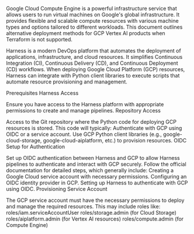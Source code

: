 Google Cloud Compute Engine is a powerful infrastructure service that allows users to run virtual machines on Google's global infrastructure. It provides flexible and scalable compute resources with various machine types and options tailored to different workloads.
This document outlines alternative deployment methods for GCP Vertex AI products  when Terraform is not supported.

Harness is a modern DevOps platform that automates the deployment of applications, infrastructure, and cloud resources. It simplifies Continuous Integration (CI), Continuous Delivery (CD), and Continuous Deployment (CD) workflows. When deploying Google Cloud Platform (GCP) resources, Harness can integrate with Python client libraries to execute scripts that automate resource provisioning and management.

Prerequisites
Harness Access

Ensure you have access to the Harness platform with appropriate permissions to create and manage pipelines.
Repository Access

Access to the Git repository where the Python code for deploying GCP resources is stored. This code will typically:
Authenticate with GCP using OIDC or a service account.
Use GCP Python client libraries (e.g., google-cloud-storage, google-cloud-aiplatform, etc.) to provision resources.
OIDC Setup for Authentication

Set up OIDC authentication between Harness and GCP to allow Harness pipelines to authenticate and interact with GCP securely. Follow the official documentation for detailed steps, which generally include:
Creating a Google Cloud service account with necessary permissions.
Configuring an OIDC identity provider in GCP.
Setting up Harness to authenticate with GCP using OIDC.
Provisioning Service Account

The GCP service account must have the necessary permissions to deploy and manage the required resources. This may include roles like:
roles/iam.serviceAccountUser
roles/storage.admin (for Cloud Storage)
roles/aiplatform.admin (for Vertex AI resources)
roles/compute.admin (for Compute Engine)
